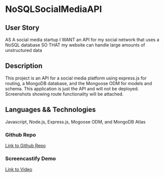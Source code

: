 # NoSQLSocialMediaAPI

## User Story
AS A social media startup
I WANT an API for my social network that uses a NoSQL database
SO THAT my website can handle large amounts of unstructured data

## Description
This project is an API for a social media platform using express.js for routing, a MongoDB database, and the Mongoose ODM for models and schema. This application is just the API and will not be deployed. Screenshots showing route functionality will be attached.

## Languages && Technologies
Javascript, Node.js, Express.js, Mogoose ODM, and MongoDB Atlas

### Github Repo
[Link to Github Repo](https://github.com/KarenAdkins84/NoSQLSocialMediaAPI)

### Screencastify Demo
[Link to Video]()

